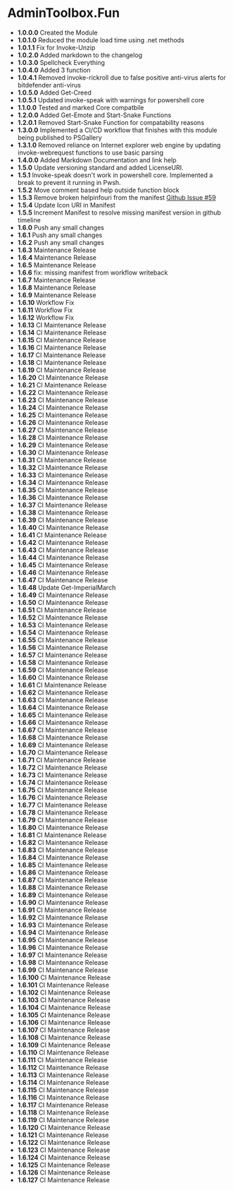 # **AdminToolbox.Fun**

* **1.0.0.0** Created the Module
* **1.0.1.0** Reduced the module load time using .net methods
* **1.0.1.1** Fix for Invoke-Unzip
* **1.0.2.0** Added markdown to the changelog
* **1.0.3.0** Spellcheck Everything
* **1.0.4.0** Added 3 function
* **1.0.4.1** Removed invoke-rickroll due to false positive anti-virus alerts for bitdefender anti-virus
* **1.0.5.0** Added Get-Creed
* **1.0.5.1** Updated invoke-speak with warnings for powershell core
* **1.1.0.0** Tested and marked Core compatbile
* **1.2.0.0** Added Get-Emote and Start-Snake Functions
* **1.2.0.1** Removed Start-Snake Function for compatability reasons
* **1.3.0.0** Implemented a CI/CD workflow that finishes with this module being published to PSGallery
* **1.3.1.0** Removed reliance on Internet explorer web engine by updating invoke-webrequest functions to use basic parsing
* **1.4.0.0** Added Markdown Documentation and link help
* **1.5.0** Update versioning standard and added LicenseURI.
* **1.5.1** Invoke-speak doesn't work in powershell core. Implemented a break to prevent it running in Pwsh.
* **1.5.2** Move comment based help outside function block
* **1.5.3** Remove broken helpinfouri from the manifest [Github Issue #59](https://github.com/TheTaylorLee/AdminToolbox/issues/59)
* **1.5.4** Update Icon URI in Manifest
* **1.5.5** Increment Manifest to resolve missing manifest version in github timeline
* **1.6.0** Push any small changes
* **1.6.1** Push any small changes
* **1.6.2** Push any small changes
* **1.6.3** Maintenance Release
* **1.6.4** Maintenance Release
* **1.6.5** Maintenance Release
* **1.6.6** fix: missing manifest from workflow writeback
* **1.6.7** Maintenance Release
* **1.6.8** Maintenance Release
* **1.6.9** Maintenance Release
* **1.6.10** Workflow Fix
* **1.6.11** Workflow Fix
* **1.6.12** Workflow Fix
* **1.6.13** CI Maintenance Release
* **1.6.14** CI Maintenance Release
* **1.6.15** CI Maintenance Release
* **1.6.16** CI Maintenance Release
* **1.6.17** CI Maintenance Release
* **1.6.18** CI Maintenance Release
* **1.6.19** CI Maintenance Release
* **1.6.20** CI Maintenance Release
* **1.6.21** CI Maintenance Release
* **1.6.22** CI Maintenance Release
* **1.6.23** CI Maintenance Release
* **1.6.24** CI Maintenance Release
* **1.6.25** CI Maintenance Release
* **1.6.26** CI Maintenance Release
* **1.6.27** CI Maintenance Release
* **1.6.28** CI Maintenance Release
* **1.6.29** CI Maintenance Release
* **1.6.30** CI Maintenance Release
* **1.6.31** CI Maintenance Release
* **1.6.32** CI Maintenance Release
* **1.6.33** CI Maintenance Release
* **1.6.34** CI Maintenance Release
* **1.6.35** CI Maintenance Release
* **1.6.36** CI Maintenance Release
* **1.6.37** CI Maintenance Release
* **1.6.38** CI Maintenance Release
* **1.6.39** CI Maintenance Release
* **1.6.40** CI Maintenance Release
* **1.6.41** CI Maintenance Release
* **1.6.42** CI Maintenance Release
* **1.6.43** CI Maintenance Release
* **1.6.44** CI Maintenance Release
* **1.6.45** CI Maintenance Release
* **1.6.46** CI Maintenance Release
* **1.6.47** CI Maintenance Release
* **1.6.48** Update Get-ImperialMarch
* **1.6.49** CI Maintenance Release
* **1.6.50** CI Maintenance Release
* **1.6.51** CI Maintenance Release
* **1.6.52** CI Maintenance Release
* **1.6.53** CI Maintenance Release
* **1.6.54** CI Maintenance Release
* **1.6.55** CI Maintenance Release
* **1.6.56** CI Maintenance Release
* **1.6.57** CI Maintenance Release
* **1.6.58** CI Maintenance Release
* **1.6.59** CI Maintenance Release
* **1.6.60** CI Maintenance Release
* **1.6.61** CI Maintenance Release
* **1.6.62** CI Maintenance Release
* **1.6.63** CI Maintenance Release
* **1.6.64** CI Maintenance Release
* **1.6.65** CI Maintenance Release
* **1.6.66** CI Maintenance Release
* **1.6.67** CI Maintenance Release
* **1.6.68** CI Maintenance Release
* **1.6.69** CI Maintenance Release
* **1.6.70** CI Maintenance Release
* **1.6.71** CI Maintenance Release
* **1.6.72** CI Maintenance Release
* **1.6.73** CI Maintenance Release
* **1.6.74** CI Maintenance Release
* **1.6.75** CI Maintenance Release
* **1.6.76** CI Maintenance Release
* **1.6.77** CI Maintenance Release
* **1.6.78** CI Maintenance Release
* **1.6.79** CI Maintenance Release
* **1.6.80** CI Maintenance Release
* **1.6.81** CI Maintenance Release
* **1.6.82** CI Maintenance Release
* **1.6.83** CI Maintenance Release
* **1.6.84** CI Maintenance Release
* **1.6.85** CI Maintenance Release
* **1.6.86** CI Maintenance Release
* **1.6.87** CI Maintenance Release
* **1.6.88** CI Maintenance Release
* **1.6.89** CI Maintenance Release
* **1.6.90** CI Maintenance Release
* **1.6.91** CI Maintenance Release
* **1.6.92** CI Maintenance Release
* **1.6.93** CI Maintenance Release
* **1.6.94** CI Maintenance Release
* **1.6.95** CI Maintenance Release
* **1.6.96** CI Maintenance Release
* **1.6.97** CI Maintenance Release
* **1.6.98** CI Maintenance Release
* **1.6.99** CI Maintenance Release
* **1.6.100** CI Maintenance Release
* **1.6.101** CI Maintenance Release
* **1.6.102** CI Maintenance Release
* **1.6.103** CI Maintenance Release
* **1.6.104** CI Maintenance Release
* **1.6.105** CI Maintenance Release
* **1.6.106** CI Maintenance Release
* **1.6.107** CI Maintenance Release
* **1.6.108** CI Maintenance Release
* **1.6.109** CI Maintenance Release
* **1.6.110** CI Maintenance Release
* **1.6.111** CI Maintenance Release
* **1.6.112** CI Maintenance Release
* **1.6.113** CI Maintenance Release
* **1.6.114** CI Maintenance Release
* **1.6.115** CI Maintenance Release
* **1.6.116** CI Maintenance Release
* **1.6.117** CI Maintenance Release
* **1.6.118** CI Maintenance Release
* **1.6.119** CI Maintenance Release
* **1.6.120** CI Maintenance Release
* **1.6.121** CI Maintenance Release
* **1.6.122** CI Maintenance Release
* **1.6.123** CI Maintenance Release
* **1.6.124** CI Maintenance Release
* **1.6.125** CI Maintenance Release
* **1.6.126** CI Maintenance Release
* **1.6.127** CI Maintenance Release